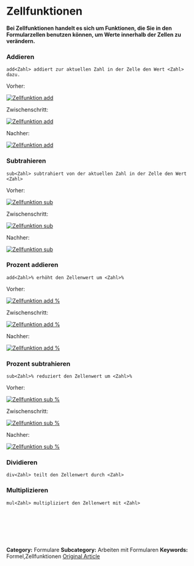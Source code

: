 # Zellfunktionen

**Bei Zellfunktionen handelt es sich um Funktionen, die Sie in den Formularzellen benutzen können, um Werte innerhalb der Zellen zu verändern.**

### Addieren



```
add<Zahl> addiert zur aktuellen Zahl in der Zelle den Wert <Zahl> dazu.
```

Vorher:


[![Zellfunktion add](https://lp.qvantum-plan.de/hubfs/Imported%20images/zellfunktion_add.png)](https://lp.qvantum-plan.de/hubfs/Imported%20images/zellfunktion_add.png)


Zwischenschritt:


[![Zellfunktion add](https://lp.qvantum-plan.de/hubfs/Imported%20images/zellfunktion_add1-1024x486.png)](https://lp.qvantum-plan.de/hubfs/Imported%20images/zellfunktion_add1-1024x486.png)


Nachher:


[![Zellfunktion add](https://lp.qvantum-plan.de/hubfs/Imported%20images/zellfunktion_add2.png)](https://lp.qvantum-plan.de/hubfs/Imported%20images/zellfunktion_add2.png)


### Subtrahieren



```
sub<Zahl> subtrahiert von der aktuellen Zahl in der Zelle den Wert <Zahl>
```

Vorher:


[![Zellfunktion sub](https://lp.qvantum-plan.de/hubfs/Imported%20images/zellfunktion_sub.png)](https://lp.qvantum-plan.de/hubfs/Imported%20images/zellfunktion_sub.png)


Zwischenschritt:


[![Zellfunktion sub](https://lp.qvantum-plan.de/hubfs/Imported%20images/zellfunktion_sub1-1024x486.png)](https://lp.qvantum-plan.de/hubfs/Imported%20images/zellfunktion_sub1-1024x486.png)


Nachher:


[![Zellfunktion sub](https://lp.qvantum-plan.de/hubfs/Imported%20images/zellfunktion_sub2-1024x486.png)](https://lp.qvantum-plan.de/hubfs/Imported%20images/zellfunktion_sub2-1024x486.png)


### Prozent addieren



```
add<Zahl>% erhöht den Zellenwert um <Zahl>%
```

Vorher:


[![Zellfunktion add %](https://lp.qvantum-plan.de/hubfs/Imported%20images/zellfunktion_add_prozent.png)](https://lp.qvantum-plan.de/hubfs/Imported%20images/zellfunktion_add_prozent.png)


Zwischenschritt:


[![Zellfunktion add %](https://lp.qvantum-plan.de/hubfs/Imported%20images/zellfunktion_add_prozent1-1024x486.png)](https://lp.qvantum-plan.de/hubfs/Imported%20images/zellfunktion_add_prozent1-1024x486.png)


Nachher:


[![Zellfunktion add %](https://lp.qvantum-plan.de/hubfs/Imported%20images/zellfunktion_add_prozent2.png)](https://lp.qvantum-plan.de/hubfs/Imported%20images/zellfunktion_add_prozent2.png)


### Prozent subtrahieren



```
sub<Zahl>% reduziert den Zellenwert um <Zahl>%
```

Vorher:


[![Zellfunktion sub %](https://lp.qvantum-plan.de/hubfs/zellfunktion_sub_prozent.png)](https://lp.qvantum-plan.de/hubfs/zellfunktion_sub_prozent.png)


Zwischenschritt:


[![Zellfunktion sub %](https://lp.qvantum-plan.de/hubfs/zellfunktion_sub_prozent1.png)](https://lp.qvantum-plan.de/hubfs/zellfunktion_sub_prozent1.png)


Nachher:


[![Zellfunktion sub %](https://lp.qvantum-plan.de/hubfs/zellfunktion_sub_prozent2.png)](https://lp.qvantum-plan.de/hubfs/zellfunktion_sub_prozent2.png)


### Dividieren



```
div<Zahl> teilt den Zellenwert durch <Zahl>
```

### Multiplizieren



```
mul<Zahl> multipliziert den Zellenwert mit <Zahl>
```

 


 


 



**Category:** Formulare
**Subcategory:** Arbeiten mit Formularen
**Keywords:** Formel,Zellfunktionen
[Original Article](https://lp.qvantum-plan.de/wissensdatenbank/zellfunktionen)
